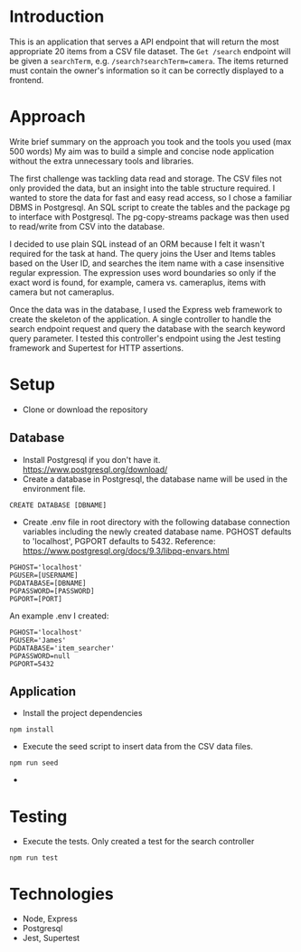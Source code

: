 # Introduction
This is an application that serves a API endpoint that will return the most appropriate 20 items from a CSV file dataset. The `Get /search` endpoint will be given a `searchTerm`, e.g. `/search?searchTerm=camera`. The items returned must contain the owner's information so it can be correctly displayed to a frontend.

# Approach
Write brief summary on the approach you took and the tools you used (max 500 words)
My aim was to build a simple and concise node application without the extra unnecessary tools and libraries.

The first challenge was tackling data read and storage. The CSV files not only provided the data, but an insight into the table structure required. I wanted to store the data for fast and easy read access, so I chose a familiar DBMS in Postgresql. An SQL script to create the tables and the package pg to interface with Postgresql. The pg-copy-streams package was then used to read/write from CSV into the database.

I decided to use plain SQL instead of an ORM because I felt it wasn't required for the task at hand. The query joins the User and Items tables based on the User ID, and searches the item name with a case insensitive regular expression. The expression uses word boundaries so only if the exact word is found, for example, camera vs. cameraplus, items with camera but not cameraplus.

Once the data was in the database, I used the Express web framework to create the skeleton of the application. A single controller to handle the search endpoint request and query the database with the search keyword query parameter. I tested this controller's endpoint using the Jest testing framework and Supertest for HTTP assertions.

# Setup
- Clone or download the repository
## Database
- Install Postgresql if you don't have it. https://www.postgresql.org/download/
- Create a database in Postgresql, the database name will be used in the environment file.
```
CREATE DATABASE [DBNAME]
```
- Create .env file in root directory with the following database connection variables including the newly created database name. PGHOST defaults to 'localhost', PGPORT defaults to 5432. Reference: https://www.postgresql.org/docs/9.3/libpq-envars.html
```
PGHOST='localhost'
PGUSER=[USERNAME]
PGDATABASE=[DBNAME]
PGPASSWORD=[PASSWORD]
PGPORT=[PORT]
```

An example .env I created:
```
PGHOST='localhost'
PGUSER='James'
PGDATABASE='item_searcher'
PGPASSWORD=null
PGPORT=5432
```
## Application
- Install the project dependencies
```
npm install
```
- Execute the seed script to insert data from the CSV data files.
```
npm run seed
```
- 

# Testing
- Execute the tests. Only created a test for the search controller
```
npm run test
```
# Technologies
- Node, Express
- Postgresql
- Jest, Supertest
